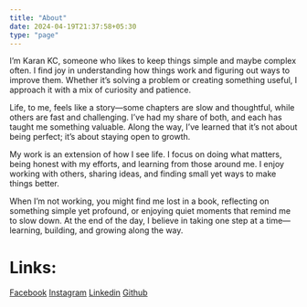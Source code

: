 ```yaml
---
title: "About"
date: 2024-04-19T21:37:58+05:30
type: "page"
---
```


I’m Karan KC, someone who likes to keep things simple and maybe complex often. I find joy in understanding how things work and figuring out ways to improve them. Whether it’s solving a problem or creating something useful, I approach it with a mix of curiosity and patience.

Life, to me, feels like a story—some chapters are slow and thoughtful, while others are fast and challenging. I’ve had my share of both, and each has taught me something valuable. Along the way, I’ve learned that it’s not about being perfect; it’s about staying open to growth.

My work is an extension of how I see life. I focus on doing what matters, being honest with my efforts, and learning from those around me. I enjoy working with others, sharing ideas, and finding small yet ways to make things better.

When I’m not working, you might find me lost in a book, reflecting on something simple yet profound, or enjoying quiet moments that remind me to slow down. At the end of the day, I believe in taking one step at a time—learning, building, and growing along the way.

# Links:
[Facebook](https://facebook.com/karankessy)
[Instagram](https://instagram.com/_wd.erick)
[Linkedin](https://linkedin.com/in/karankessy)
[Github](https://github.com/karankessy)
